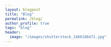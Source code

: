 ```yaml
---
layout: blogpost
title: "Blog"
permalink: /blog/
author_profile: true
tags: "blog"
header:
  image: "/images/shutterstock_1466186471.jpg"
---
```


